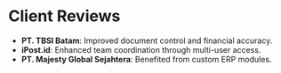 # Client Reviews

- **PT. TBSI Batam**: Improved document control and financial accuracy.
- **iPost.id**: Enhanced team coordination through multi-user access.
- **PT. Majesty Global Sejahtera**: Benefited from custom ERP modules.